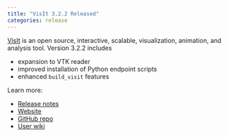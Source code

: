```yaml
---
title: "VisIt 3.2.2 Released"
categories: release
---
```


[VisIt](https://github.com/visit-dav) is an open source, interactive, scalable, visualization, animation, and analysis tool. Version 3.2.2 includes
- expansion to VTK reader
- improved installation of Python endpoint scripts
- enhanced `build_visit` features

Learn more:
- [Release notes](https://visit-dav.github.io/visit-website/releases/release-notes-3.2.2/)
- [Website](https://visit.llnl.gov/)
- [GitHub repo](https://github.com/visit-dav)
- [User wiki](https://www.visitusers.org/index.php?title=Main_Page)

